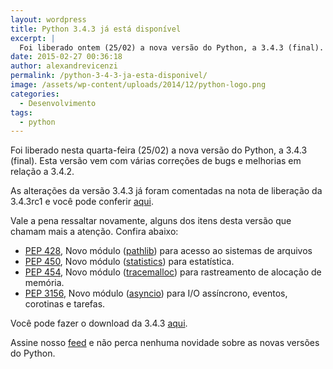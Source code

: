 ```yaml
---
layout: wordpress
title: Python 3.4.3 já está disponível
excerpt: |
  Foi liberado ontem (25/02) a nova versão do Python, a 3.4.3 (final). Esta versão vem com várias correções de bugs e melhorias em relação a 3.4.2.
date: 2015-02-27 00:36:18
author: alexandrevicenzi
permalink: /python-3-4-3-ja-esta-disponivel/
image: /assets/wp-content/uploads/2014/12/python-logo.png
categories:
  - Desenvolvimento
tags:
  - python
---
```


Foi liberado nesta quarta-feira (25/02) a nova versão do Python, a 3.4.3 (final). Esta versão vem com várias correções de bugs e melhorias em relação a 3.4.2.

As alterações da versão 3.4.3 já foram comentadas na nota de liberação da 3.4.3rc1 e você pode conferir <a href="/2015/02/09/python-3-4-3-e-3-5-ja-estao-a-caminho/" target="_blank">aqui</a>.

Vale a pena ressaltar novamente, alguns dos itens desta versão que chamam mais a atenção. Confira abaixo:
<ul>
	<li><a href="http://www.python.org/dev/peps/pep-0428" target="_blank">PEP 428</a>, Novo módulo (<a href="http://docs.python.org/3.4/library/pathlib.html" target="_blank">pathlib</a>) para acesso ao sistemas de arquivos</li>
	<li><a href="http://www.python.org/dev/peps/pep-0450" target="_blank">PEP 450</a>, Novo módulo (<a href="http://docs.python.org/3.4/library/statistics.html" target="_blank">statistics</a>) para estatística.</li>
	<li><a href="http://www.python.org/dev/peps/pep-0454" target="_blank">PEP 454</a>, Novo módulo (<a href="http://docs.python.org/3.4/library/tracemalloc.html" target="_blank">tracemalloc</a>) para rastreamento de alocação de memória.</li>
	<li><a href="http://www.python.org/dev/peps/pep-3156" target="_blank">PEP 3156</a>, Novo módulo (<a href="http://docs.python.org/3.4/library/asyncio.html" target="_blank">asyncio</a>) para I/O assíncrono, eventos, corotinas e tarefas.</li>
</ul>
Você pode fazer o download da 3.4.3 <a href="https://www.python.org/downloads/release/python-343/" target="_blank">aqui</a>.

Assine nosso <a href="/feed/" target="_blank">feed</a> e não perca nenhuma novidade sobre as novas versões do Python.